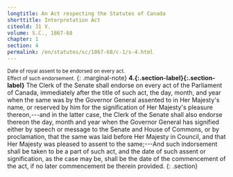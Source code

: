 ```yaml
---
longtitle: An Act respecting the Statutes of Canada
shorttitle: Interpretation Act
citeold: 31 V.
volume: S.C., 1867-68
chapter: 1
section: 4
permalink: /en/statutes/sc/1867-68/c-1/s-4.html
---
```

<small>Date of royal assent to be endorsed on every act.  
Effect of such endorsement.</small>
{: .marginal-note}
<strong><a id="s-4"><span>4.</span>{:.section-label}</a>{:.section-label}</strong> The Clerk of the Senate shall endorse on every act of the Parliament of Canada, immediately after the title of such act, the day, month, and year when the same was by the Governor General assented to in Her Majesty's name, or reserved by him for the signification of Her Majesty's pleasure thereon,---and in the latter case, the Clerk of the Senate shall also endorse thereon the day, month and year when the Governor General has signified either by speech or message to the Senate and House of Commons, or by proclamation, that the same was laid before Her Majesty in Council, and that Her Majesty was pleased to assent to the same;---And such indorsement shall be taken to be a part of such act, and the date of such assent or signification, as the case may be, shall be the date of the commencement of the act, if no later commencement be therein provided.
{: .section}